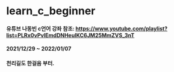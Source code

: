 # learn_c_beginner
#### 유튜브 나동빈 c언어 강좌 참조: https://www.youtube.com/playlist?list=PLRx0vPvlEmdDNHeulKC6JM25MmZVS_3nT
#### 2021/12/29 ~ 2022/01/07
#### 천리길도 한걸음 부터.
